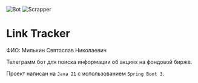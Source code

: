![Bot](https://github.com/sanyarnd/java-course-2023-backend-template/actions/workflows/bot.yml/badge.svg)
![Scrapper](https://github.com/sanyarnd/java-course-2023-backend-template/actions/workflows/scrapper.yml/badge.svg)

# Link Tracker

ФИО: Милькин Святослав Николаевич

Телеграмм бот для поиска информации об акциях на фондовой бирже.

Проект написан на `Java 21` с использованием `Spring Boot 3`.

